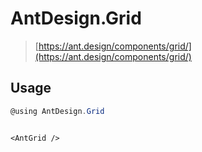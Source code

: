 # AntDesign.Grid

> [https://ant.design/components/grid/](https://ant.design/components/grid/)

## Usage

```cs
@using AntDesign.Grid
```

```razor

<AntGrid />

```
